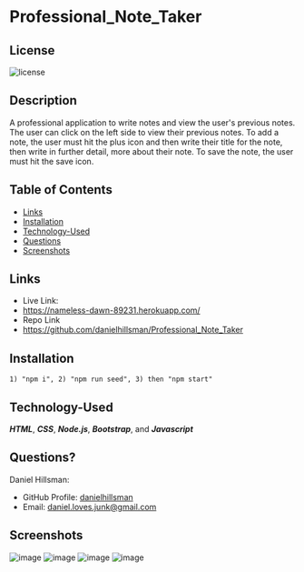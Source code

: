 # Professional_Note_Taker

## License

![license](https://img.shields.io/static/v1?label=license&message=LABD&color=success)
  
## Description
A professional application to write notes and view the user's previous notes. The user can click on the left side to view their previous notes. To add a note, the user must hit the plus icon and then write their title for the note, then write in further detail, more about their note. To save the note, the user must hit the save icon.
  
## Table of Contents
 
* [Links](#links)
* [Installation](#installation)
* [Technology-Used](#technology-used)
* [Questions](#questions)
* [Screenshots](#screenshots)

## Links
* Live Link:
* https://nameless-dawn-89231.herokuapp.com/
* Repo Link
* https://github.com/danielhillsman/Professional_Note_Taker
  
## Installation
````
1) "npm i", 2) "npm run seed", 3) then "npm start" 
````
## Technology-Used

***HTML***, ***CSS***, ***Node.js***, ***Bootstrap***, and ***Javascript***
 
## Questions?

Daniel Hillsman: 
* GitHub Profile: [danielhillsman](https://github.com/danielhillsman)
* Email: daniel.loves.junk@gmail.com

## Screenshots
![image](https://user-images.githubusercontent.com/99533951/166403011-1d419390-ca0d-4825-881f-06c90c151fb1.png)
![image](https://user-images.githubusercontent.com/99533951/166403021-ac2ff83d-be21-4bfc-af01-cec40aff02e4.png)
![image](https://user-images.githubusercontent.com/99533951/166403034-0e57e175-07ce-4d57-98cf-435a488a3275.png)
![image](https://user-images.githubusercontent.com/99533951/166403049-ddd77f8e-0ddf-41bd-90d0-6ca4d91f78d3.png)
